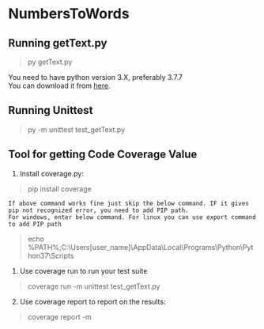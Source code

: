 # NumbersToWords

## Running getText.py
> py getText.py

You need to have python version 3.X, preferably 3.7.7
<br>
You can download it from [here](https://www.python.org/downloads/release/python-377/).

## Running Unittest
> py -m unittest test_getText.py


## Tool for getting Code Coverage Value

1. Install coverage.py:
> pip install coverage

```
If above command works fine just skip the below command. IF it gives pip not recognized error, you need to add PIP path.
For windows, enter below command. For linux you can use export command to add PIP path
```
> echo %PATH%;C:\Users\[user_name]\AppData\Local\Programs\Python\Python37\Scripts

1. Use coverage run to run your test suite
 > coverage run -m unittest test_getText.py

2. Use coverage report to report on the results:
 > coverage report -m




